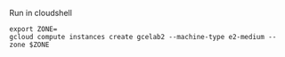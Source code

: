 Run in cloudshell
```
export ZONE=
gcloud compute instances create gcelab2 --machine-type e2-medium --zone $ZONE
```
